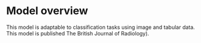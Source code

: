 # Model overview

This model is adaptable to classification tasks using image and tabular data. 
This model is published The British Journal of Radiology).
